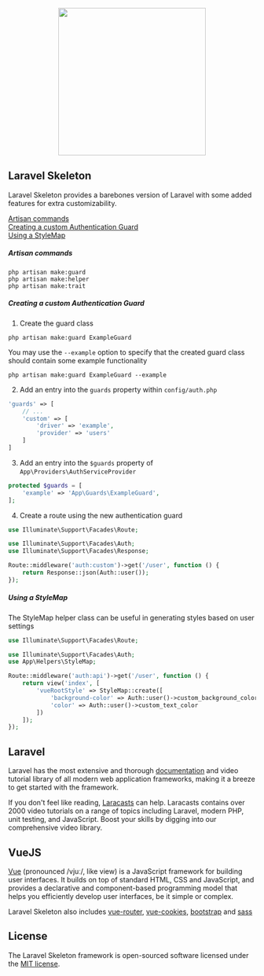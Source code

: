 <p align="center"><a href="https://laravel.com" target="_blank"><img src="https://user-images.githubusercontent.com/30080152/168447278-1a2ac5dd-3bb5-4f5c-ad44-1749bc388fb4.svg" width="300"></a></p>

## Laravel Skeleton

Laravel Skeleton provides a barebones version of Laravel with some added features for extra customizability.

[Artisan commands](#artisan-commands)  
[Creating a custom Authentication Guard](#creating-a-custom-authentication-guard)  
[Using a StyleMap](#using-a-stylemap)  

##### Artisan commands
```shell
php artisan make:guard
php artisan make:helper
php artisan make:trait
```

##### Creating a custom Authentication Guard
1. Create the guard class
```shell
php artisan make:guard ExampleGuard
```
You may use the `--example` option to specify that the created guard class should contain some example functionality
```shell
php artisan make:guard ExampleGuard --example
```

2. Add an entry into the `guards` property within `config/auth.php`
```php
'guards' => [
    // ...
    'custom' => [
        'driver' => 'example',
        'provider' => 'users'
    ]
]
```
3. Add an entry into the `$guards` property of `App\Providers\AuthServiceProvider`
```php
protected $guards = [
    'example' => 'App\Guards\ExampleGuard',
];
```
4. Create a route using the new authentication guard
```php
use Illuminate\Support\Facades\Route;

use Illuminate\Support\Facades\Auth;
use Illuminate\Support\Facades\Response;

Route::middleware('auth:custom')->get('/user', function () {
    return Response::json(Auth::user());
});
```

##### Using a StyleMap

The StyleMap helper class can be useful in generating styles based on user settings

```php
use Illuminate\Support\Facades\Route;

use Illuminate\Support\Facades\Auth;
use App\Helpers\StyleMap;

Route::middleware('auth:api')->get('/user', function () {
    return view('index', [
        'vueRootStyle' => StyleMap::create([
            'background-color' => Auth::user()->custom_background_color,
            'color' => Auth::user()->custom_text_color
        ])
    ]);
});
```
## Laravel

Laravel has the most extensive and thorough [documentation]() and video tutorial library of all modern web application frameworks, making it a breeze to get started with the framework.

If you don't feel like reading, [Laracasts](https://laracasts.com) can help. Laracasts contains over 2000 video tutorials on a range of topics including Laravel, modern PHP, unit testing, and JavaScript. Boost your skills by digging into our comprehensive video library.

## VueJS

[Vue](https://vuejs.org/guide/introduction.html) (pronounced /vjuː/, like view) is a JavaScript framework for building user interfaces. It builds on top of standard HTML, CSS and JavaScript, and provides a declarative and component-based programming model that helps you efficiently develop user interfaces, be it simple or complex.

Laravel Skeleton also includes [vue-router](https://router.vuejs.org/), [vue-cookies](https://www.npmjs.com/package/vue-cookies), [bootstrap](https://getbootstrap.com/) and [sass](https://sass-lang.com/)

## License

The Laravel Skeleton framework is open-sourced software licensed under the [MIT license](https://opensource.org/licenses/MIT).
